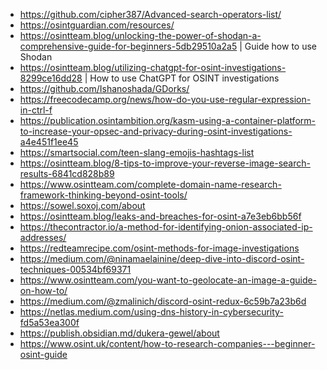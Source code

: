 - https://github.com/cipher387/Advanced-search-operators-list/
- https://osintguardian.com/resources/
- https://osintteam.blog/unlocking-the-power-of-shodan-a-comprehensive-guide-for-beginners-5db29510a2a5 | Guide how to use Shodan
- https://osintteam.blog/utilizing-chatgpt-for-osint-investigations-8299ce16dd28 | How to use ChatGPT for OSINT investigations
- https://github.com/Ishanoshada/GDorks/
- https://freecodecamp.org/news/how-do-you-use-regular-expression-in-ctrl-f
- https://publication.osintambition.org/kasm-using-a-container-platform-to-increase-your-opsec-and-privacy-during-osint-investigations-a4e451f1ee45
- https://smartsocial.com/teen-slang-emojis-hashtags-list
- https://osintteam.blog/8-tips-to-improve-your-reverse-image-search-results-6841cd828b89
- https://www.osintteam.com/complete-domain-name-research-framework-thinking-beyond-osint-tools/
- https://sowel.soxoj.com/about
- https://osintteam.blog/leaks-and-breaches-for-osint-a7e3eb6bb56f
- https://thecontractor.io/a-method-for-identifying-onion-associated-ip-addresses/
- https://redteamrecipe.com/osint-methods-for-image-investigations
- https://medium.com/@ninamaelainine/deep-dive-into-discord-osint-techniques-00534bf69371
- https://www.osintteam.com/you-want-to-geolocate-an-image-a-guide-on-how-to/
- https://medium.com/@zmalinich/discord-osint-redux-6c59b7a23b6d
- https://netlas.medium.com/using-dns-history-in-cybersecurity-fd5a53ea300f
- https://publish.obsidian.md/dukera-gewel/about
- https://www.osint.uk/content/how-to-research-companies---beginner-osint-guide
